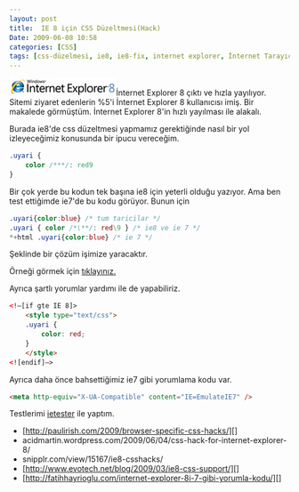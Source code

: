 ```yaml
---
layout: post
title:  IE 8 için CSS Düzeltmesi(Hack)
Date: 2009-06-08 10:58
categories: [CSS]
tags: [css-düzelmesi, ie8, ie8-fix, internet explorer, İnternet Tarayıcısı]
---
```


![ie8][]İnternet Explorer 8 çıktı ve hızla yayılıyor. Sitemi ziyaret
edenlerin %5'i İnternet Explorer 8 kullanıcısı imiş. Bir makalede
görmüştüm. İnternet Explorer 8'in hızlı yayılması ile alakalı.

Burada ie8'de css düzeltmesi yapmamız gerektiğinde nasıl bir yol
izleyeceğimiz konusunda bir ipucu vereceğim.

```css
.uyari {
    color /***/: red9
}
```


Bir çok yerde bu kodun tek başına ie8 için yeterli olduğu yazıyor. Ama
ben test ettiğimde ie7'de bu kodu görüyor. Bunun için


```css
.uyari{color:blue} /* tum taricilar */
.uyari { color /*\**/: red\9 } /* ie8 ve ie 7 */
*+html .uyari{color:blue} /* ie 7 */
```

Şeklinde bir çözüm işimize yaracaktır.

Örneği görmek için [tıklayınız.][]

Ayrıca şartlı yorumlar yardımı ile de yapabiliriz.

```html
<!–[if gte IE 8]>
    <style type="text/css">
    .uyari {
        color: red;
    }
    </style>
<![endif]–>
```


Ayrıca daha önce bahsettiğimiz ie7 gibi yorumlama kodu var.

```html
<meta http-equiv="X-UA-Compatible" content="IE=EmulateIE7" />
```

Testlerimi [ietester][] ile yaptım.

-   [http://paulirish.com/2009/browser-specific-css-hacks/][]
-   acidmartin.wordpress.com/2009/06/04/css-hack-for-internet-explorer-8/
-   snipplr.com/view/15167/ie8-csshacks/
-   [http://www.evotech.net/blog/2009/03/ie8-css-support/][]
-   [http://fatihhayrioglu.com/internet-explorer-8i-7-gibi-yorumla-kodu/][]

  [ie8]: /images/ie8.jpg
  [tıklayınız.]: /dokumanlar/ie8_css_duzeltmesi.html
  [ietester]: http://www.my-debugbar.com/wiki/IETester/HomePage
    "ietester"
  [http://paulirish.com/2009/browser-specific-css-hacks/]: http://paulirish.com/2009/browser-specific-css-hacks/
    "http://paulirish.com/2009/browser-specific-css-hacks/"
  [http://www.evotech.net/blog/2009/03/ie8-css-support/]: http://www.evotech.net/blog/2009/03/ie8-css-support/
    "http://www.evotech.net/blog/2009/03/ie8-css-support/"
  [http://fatihhayrioglu.com/internet-explorer-8i-7-gibi-yorumla-kodu/]: http://fatihhayrioglu.com/internet-explorer-8i-7-gibi-yorumla-kodu/
    "http://fatihhayrioglu.com/internet-explorer-8i-7-gibi-yorumla-kodu/"
